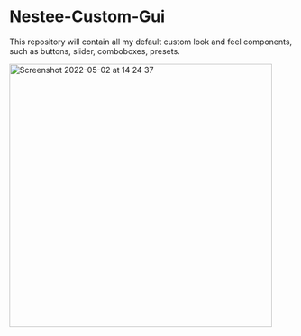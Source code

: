 # Nestee-Custom-Gui

This repository will contain all my default custom look and feel components, such as buttons, slider, comboboxes, presets. 


<img width="466" alt="Screenshot 2022-05-02 at 14 24 37" src="https://user-images.githubusercontent.com/81882275/166233114-105e2326-11d2-4c97-a44b-600dedffd0a8.png">
